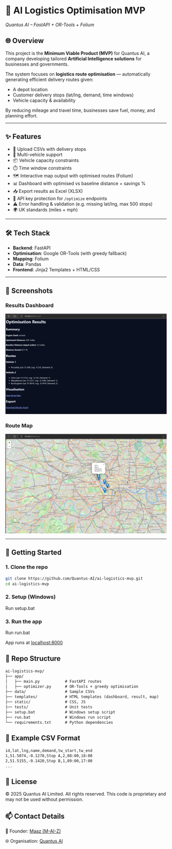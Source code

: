 # 🚚 AI Logistics Optimisation MVP  
*Quantus AI – FastAPI + OR-Tools + Folium*  

## 🌐 Overview  
This project is the **Minimum Viable Product (MVP)** for Quantus AI, a company developing tailored **Artificial Intelligence solutions** for businesses and governments.  

The system focuses on **logistics route optimisation** — automatically generating efficient delivery routes given:  
- A depot location  
- Customer delivery stops (lat/lng, demand, time windows)  
- Vehicle capacity & availability  

By reducing mileage and travel time, businesses save fuel, money, and planning effort.  

---

## ✨ Features  
- 📂 Upload CSVs with delivery stops  
- 🚚 Multi-vehicle support  
- 📦 Vehicle capacity constraints  
- ⏱️ Time window constraints  
- 🗺️ Interactive map output with optimised routes (Folium)  
- 📊 Dashboard with optimised vs baseline distance + savings %  
- 📥 Export results as Excel (XLSX)  
- 🔑 API key protection for `/optimize` endpoints  
- ⚠️ Error handling & validation (e.g. missing lat/lng, max 500 stops)  
- 🌍 UK standards (miles + mph)  

---

## 🛠️ Tech Stack  
- **Backend**: FastAPI  
- **Optimisation**: Google OR-Tools (with greedy fallback)  
- **Mapping**: Folium  
- **Data**: Pandas  
- **Frontend**: Jinja2 Templates + HTML/CSS  

---

## 📸 Screenshots  

### Results Dashboard  
![Results Dashboard](docs/result-dashboard.png)  

### Route Map  
![Route Map](docs/route-map.png)  

 

---

## 🚀 Getting Started  

### 1. Clone the repo  
```bash
git clone https://github.com/Quantus-AI/ai-logistics-mvp.git
cd ai-logistics-mvp

```

### 2. Setup (Windows)
Run setup.bat

### 3. Run the app
Run run.bat

App runs at [localhost:8000](http://localhost:8000)

## 📂 Repo Structure
```
ai-logistics-mvp/
├── app/
│   ├── main.py           # FastAPI routes
│   ├── optimizer.py      # OR-Tools + greedy optimisation
├── data/                 # Sample CSVs
├── templates/            # HTML templates (dashboard, result, map)
├── static/               # CSS, JS
├── tests/                # Unit tests
├── setup.bat             # Windows setup script
├── run.bat               # Windows run script
└── requirements.txt      # Python dependencies
```
## 🧪 Example CSV Format
```
id,lat,lng,name,demand,tw_start,tw_end
1,51.5074,-0.1278,Stop A,2,08:00,18:00
2,51.5155,-0.1420,Stop B,1,09:00,17:00
...
```
## 📜 License
© 2025 Quantus AI Limited. All rights reserved.
This code is proprietary and may not be used without permission.

## 📫 Contact Details
👤 Founder: [Maaz (M-AI-Z)](https://github.com/M-AI-Z)

🌐 Organisation: [Quantus AI](https://github.com/Quantus-AI)
